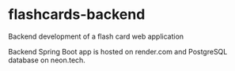 # flashcards-backend
Backend development of a flash card web application

Backend Spring Boot app is hosted on render.com and PostgreSQL database on neon.tech.
